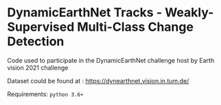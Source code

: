 # DynamicEarthNet Tracks - Weakly-Supervised Multi-Class Change Detection 
Code used to participate in the DynamicEarthNet challenge host by Earth vision 2021 challenge 

Dataset could be found at : https://dynearthnet.vision.in.tum.de/

Requirements:
`python 3.6+`

